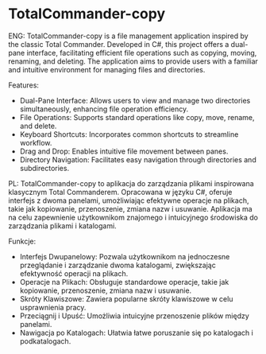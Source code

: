 # TotalCommander-copy
ENG:
TotalCommander-copy is a file management application inspired by the classic Total Commander. Developed in C#, this project offers a dual-pane interface, facilitating efficient file operations such as copying, moving, renaming, and deleting. The application aims to provide users with a familiar and intuitive environment for managing files and directories.

Features:
- Dual-Pane Interface: Allows users to view and manage two directories simultaneously, enhancing file operation efficiency.
- File Operations: Supports standard operations like copy, move, rename, and delete.
- Keyboard Shortcuts: Incorporates common shortcuts to streamline workflow.
- Drag and Drop: Enables intuitive file movement between panes.
- Directory Navigation: Facilitates easy navigation through directories and subdirectories.

PL:
TotalCommander-copy to aplikacja do zarządzania plikami inspirowana klasycznym Total Commanderem. Opracowana w języku C#, oferuje interfejs z dwoma panelami, umożliwiając efektywne operacje na plikach, takie jak kopiowanie, przenoszenie, zmiana nazw i usuwanie. Aplikacja ma na celu zapewnienie użytkownikom znajomego i intuicyjnego środowiska do zarządzania plikami i katalogami.

Funkcje:
- Interfejs Dwupanelowy: Pozwala użytkownikom na jednoczesne przeglądanie i zarządzanie dwoma katalogami, zwiększając efektywność operacji na plikach.
- Operacje na Plikach: Obsługuje standardowe operacje, takie jak kopiowanie, przenoszenie, zmiana nazw i usuwanie.
- Skróty Klawiszowe: Zawiera popularne skróty klawiszowe w celu usprawnienia pracy.
- Przeciągnij i Upuść: Umożliwia intuicyjne przenoszenie plików między panelami.
- Nawigacja po Katalogach: Ułatwia łatwe poruszanie się po katalogach i podkatalogach.
